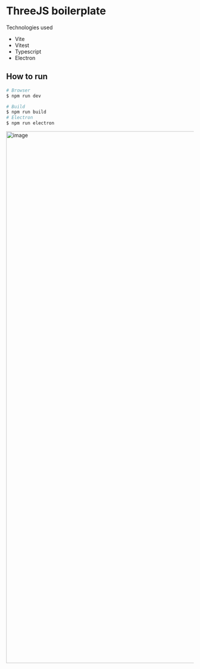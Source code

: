 # ThreeJS boilerplate

Technologies used

- Vite
- Vitest
- Typescript
- Electron

## How to run

```bash
# Browser
$ npm run dev

# Build
$ npm run build
# Electron
$ npm run electron
```

<img width="1431" alt="image" src="https://github.com/n1md7/three-boilerplate/assets/6734058/e2892705-7fb1-4949-8291-f9b331af3950">
